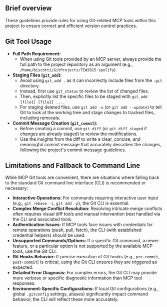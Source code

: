 ## Brief overview

These guidelines provide rules for using Git-related MCP tools within this project to ensure correct and efficient version control practices.

## Git Tool Usage

- **Full Path Requirement:**
  - When using Git tools provided by an MCP server, always provide the full path to the project repository as an argument (e.g., `/home/biscotti/GitProjects/TIW2015-spolify`).
- **Staging Files (`git_add`):**
  - Avoid using `git_add .` as it can incorrectly include files from the `.git` directory.
  - Instead, first use `git_status` to review the list of changed files.
  - Then, explicitly list the specific files to be staged with `git_add [file1] [file2] ...`.
  - For staging deleted files, use `git add -u` (or `git add --update`) to tell Git to look at the working tree and stage changes to tracked files, including removals.
- **Commit Message Creation (`git_commit`):**
  - Before creating a commit, use `git_diff` (or `git_diff_staged` if changes are already staged) to review the modifications.
  - Use the insights from the diff to write a clear, concise, and meaningful commit message that accurately describes the changes, following the project's commit message guidelines.

## Limitations and Fallback to Command Line

While MCP Git tools are convenient, there are situations where falling back to the standard Git command line interface (CLI) is recommended or necessary:

- **Interactive Operations:** For commands requiring interactive user input (e.g., `git rebase -i`, `git add -p`), the Git CLI is essential.
- **Complex Merge Conflict Resolution:** Resolving intricate merge conflicts often requires visual diff tools and manual intervention best handled via the CLI and associated tools.
- **Authentication Issues:** If MCP tools face issues with credentials for remote operations (push, pull, fetch), the CLI (with established credential helpers) should be used.
- **Unsupported Commands/Options:** If a specific Git command, a newer feature, or a particular option is not supported by the available MCP tools, use the Git CLI.
- **Git Hooks Behavior:** If precise execution of Git hooks (e.g., `pre-commit`, `post-commit`) is critical, using the Git CLI ensures they are triggered as expected.
- **Detailed Error Diagnosis:** For complex errors, the Git CLI may provide more verbose or specific diagnostic information than MCP tool responses.
- **Environment-Specific Configurations:** If local Git configurations (e.g., global `.gitconfig` settings, aliases) significantly impact command behavior, the CLI will reflect these more accurately.
